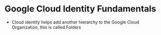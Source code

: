 # Google Cloud Identity Fundamentals
- Cloud identity helps add another hierarchy to the Google Cloud Organization, this is called Folders
